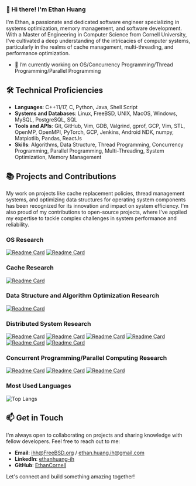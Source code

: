 ### 👋 Hi there! I'm Ethan Huang
I'm Ethan, a passionate and dedicated software engineer specializing in systems optimization, memory management, and software development. With a Master of Engineering in Computer Science from Cornell University, I've cultivated a deep understanding of the intricacies of computer systems, particularly in the realms of cache management, multi-threading, and performance optimization.

- 🔭 I’m currently working on OS/Concurrency Programming/Thread Programming/Parallel Programming

## 🛠 Technical Proficiencies

- **Languages**: C++11/17, C, Python, Java, Shell Script
- **Systems and Databases**: Linux, FreeBSD, UNIX, MacOS, Windows, MySQL, PostgreSQL, SQL
- **Tools and APIs**: Git, GitHub, Vim, GDB, Valgrind, gprof, GCP, Vim, STL, OpenMP, OpenMPI, PyTorch, GCP, Jenkins, Android NDK, numpy, Matplotlib, Pandas, ReactJs
- **Skills**: Algorithms, Data Structure, Thread Programming, Concurrency Programming, Parallel Programming, Multi-Threading, System Optimization, Memory Management

## 📚 Projects and Contributions

My work on projects like cache replacement policies, thread management systems, and optimizing data structures for operating system components has been recognized for its innovation and impact on system efficiency. I'm also proud of my contributions to open-source projects, where I've applied my expertise to tackle complex challenges in system performance and reliability.

### OS Research
[![Readme Card](https://github-readme-stats.vercel.app/api/pin/?username=EthanCornell&repo=egos-2000)](https://github.com/EthanCornell/egos-2000)
[![Readme Card](https://github-readme-stats.vercel.app/api/pin/?username=EthanCornell&repo=Netgraph)](https://github.com/EthanCornell/Netgraph)

### Cache Research
[![Readme Card](https://github-readme-stats.vercel.app/api/pin/?username=EthanCornell&repo=Cache-replacement-policies)](https://github.com/EthanCornell/Cache-replacement-policies)

### Data Structure and Algorithm Optimization Research
[![Readme Card](https://github-readme-stats.vercel.app/api/pin/?username=EthanCornell&repo=DSAlib)](https://github.com/EthanCornell/DSAlib)

### Distributed System Research
[![Readme Card](https://github-readme-stats.vercel.app/api/pin/?username=EthanCornell&repo=Distributed-System)](https://github.com/EthanCornell/Distributed-System)
[![Readme Card](https://github-readme-stats.vercel.app/api/pin/?username=EthanCornell&repo=Distrbuted-Filesystem)](https://github.com/EthanCornell/Distrbuted-Filesystem)
[![Readme Card](https://github-readme-stats.vercel.app/api/pin/?username=EthanCornell&repo=Gossip-protocol)](https://github.com/EthanCornell/Gossip-protocol)
[![Readme Card](https://github-readme-stats.vercel.app/api/pin/?username=EthanCornell&repo=Concurrent-webserver)](https://github.com/EthanCornell/Concurrent-webserver)
[![Readme Card](https://github-readme-stats.vercel.app/api/pin/?username=EthanCornell&repo=MapReduce)](https://github.com/EthanCornell/MapReduce)
[![Readme Card](https://github-readme-stats.vercel.app/api/pin/?username=EthanCornell&repo=Distributed-Raft-based-Chat-Server)](https://github.com/EthanCornell/Distributed-Raft-based-Chat-Server)

### Concurrent Programming/Parallel Computing Research
[![Readme Card](https://github-readme-stats.vercel.app/api/pin/?username=EthanCornell&repo=CUDA-Renderer)](https://github.com/EthanCornell/CUDA-Renderer)
[![Readme Card](https://github-readme-stats.vercel.app/api/pin/?username=EthanCornell&repo=Netgraph)](https://github.com/EthanCornell/Netgraph)
[![Readme Card](https://github-readme-stats.vercel.app/api/pin/?username=EthanCornell&repo=Parallel-Computing)](https://github.com/EthanCornell/Parallel-Computing)


 ### Most Used Languages 
  ![Top Langs](https://github-readme-stats.vercel.app/api/top-langs/?username=ethancornell&hide=javascript,html,scss&layout=donut)



## 📫 Get in Touch

I'm always open to collaborating on projects and sharing knowledge with fellow developers. Feel free to reach out to me:

- **Email**:  ihh@FreeBSD.org / ethan.huang.ih@gmail.com
- **LinkedIn**: [ethanhuang-ih](https://www.linkedin.com/in/ethanhuang-ih)
- **GitHub**: [EthanCornell](https://github.com/EthanCornell)

Let's connect and build something amazing together!


<!--
**EthanCornell/EthanCornell** is a ✨ _special_ ✨ repository because its `README.md` (this file) appears on your GitHub profile.

Here are some ideas to get you started:

- 🔭 I’m currently working on ...
- 🌱 I’m currently learning ...
- 👯 I’m looking to collaborate on ...
- 🤔 I’m looking for help with ...
- 💬 Ask me about ...
- 📫 How to reach me: ...
- 😄 Pronouns: ...
- ⚡ Fun fact: ...

 [![Readme Card](https://github-readme-stats.vercel.app/api/pin/?username=ethancornell&repo=Gossip-protocol)](https://github.com/anuraghazra/github-readme-stats)
 [![Readme Card](https://github-readme-stats.vercel.app/api/pin/?username=ethancornell&repo=MapReduce)](https://github.com/anuraghazra/github-readme-stats)
 [![Readme Card](https://github-readme-stats.vercel.app/api/pin/?username=ethancornell&repo=Gossip-protocol)](https://github.com/anuraghazra/github-readme-stats)
 [![Readme Card](https://github-readme-stats.vercel.app/api/pin/?username=ethancornell&repo=Gossip-protocol)](https://github.com/anuraghazra/github-readme-stats)
  ![Anurag's GitHub stats](https://github-readme-stats.vercel.app/api?username=ethancornell&show_icons=true&theme=transparent)
 ### OS Research
- [egos-2000](https://github.com/EthanCornell/egos-2000): A minimal operating system (2K LOC) on QEMU and a RISC-V board
- [Netgraph](https://github.com/EthanCornell/Netgraph)

### Cache Research
- [Cache Replacement Policies](https://github.com/EthanCornell/Cache-replacement-policies): Cache replacement policies in C

### Data Structure and Algorithm Optimization Research
- [C/C++ Data Structures and Algorithms](https://github.com/EthanCornell/DSAlib): C/C++ Data Structures and Algorithms

### Distributed System Research

- [Gossip Protocol](https://github.com/EthanCornell/Gossip-protocol)
- [Distributed Filesystem](https://github.com/EthanCornell/Distrbuted-Filesystem)
- [Concurrent Webserver](https://github.com/EthanCornell/Concurrent-webserver)
- [MapReduce](https://github.com/EthanCornell/MapReduce)
- [Key/Value Server]()
- [Raft](https://github.com/EthanCornell/Distributed-Raft-based-Chat-Server)

### Concurrent Programming/Parallel Computing Research
- [Parallel Computing](https://github.com/EthanCornell/Parallel-Computing): Explore projects focusing on leveraging multiple processors or computers to perform computations simultaneously, improving efficiency and scalability in various applications
- [A Simple CUDA Renderer](https://github.com/EthanCornell/CUDA-Renderer)
- [Netgraph](https://github.com/EthanCornell/Netgraph)
-->
